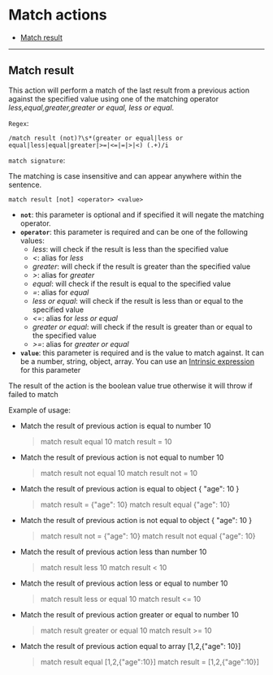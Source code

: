 # Match actions

- [Match result](#match-result)


---

## Match result

This action will perform a match of the last result from a previous action against the specified value using one of the matching operator *less,equal,greater,greater or equal, less or equal*.

`Regex`:

```shell
/match result (not)?\s*(greater or equal|less or equal|less|equal|greater|>=|<=|=|>|<) (.+)/i
```

`match signature`:

The matching is case insensitive and can appear anywhere within the sentence.

```shell
match result [not] <operator> <value>
```

- **`not`**: this parameter is optional and if specified it will negate the matching operator.
- **`operator`**: this parameter is required and can be one of the following values:
    - *less*: will check if the result is less than the specified value
    - *<*: alias for *less*
    - *greater*: will check if the result is greater than the specified value
    - *>*: alias for *greater*
    - *equal*: will check if the result is equal to the specified value
    - *=*: alias for *equal*
    - *less or equal*: will check if the result is less than or equal to the specified value
    - *<=*: alias for *less or equal*
    - *greater or equal*: will check if the result is greater than or equal to the specified value
    - *>=*: alias for *greater or equal*
- **`value`**: this parameter is required and is the value to match against. It can be a number, string, object, array. You can use an [Intrinsic expression](intrinsic_expression.md) for this parameter

The result of the action is the boolean value true otherwise it will throw if failed to match

Example of usage:

- Match the result of previous action is equal to number 10

    > match result equal 10
    > match result = 10

- Match the result of previous action is not equal to number 10

    > match result not equal 10
    > match result not = 10

- Match the result of previous action is equal to object { "age": 10 }

    > match result = {"age": 10}
    > match result equal {"age": 10}

- Match the result of previous action is not equal to object { "age": 10 }

    > match result not = {"age": 10}
    > match result not equal {"age": 10}

- Match the result of previous action less than number 10

    > match result less 10
    > match result < 10

- Match the result of previous action less or equal to number 10

    > match result less or equal 10
    > match result <= 10

- Match the result of previous action greater or equal to number 10

    > match result greater or equal 10
    > match result >= 10

- Match the result of previous action equal to array [1,2,{"age": 10}]

    > match result equal [1,2,{"age":10}]
    > match result = [1,2,{"age":10}]

